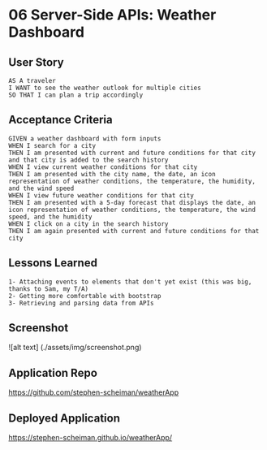 # 06 Server-Side APIs: Weather Dashboard

## User Story

```
AS A traveler
I WANT to see the weather outlook for multiple cities
SO THAT I can plan a trip accordingly
```

## Acceptance Criteria

```
GIVEN a weather dashboard with form inputs
WHEN I search for a city
THEN I am presented with current and future conditions for that city and that city is added to the search history
WHEN I view current weather conditions for that city
THEN I am presented with the city name, the date, an icon representation of weather conditions, the temperature, the humidity, and the wind speed
WHEN I view future weather conditions for that city
THEN I am presented with a 5-day forecast that displays the date, an icon representation of weather conditions, the temperature, the wind speed, and the humidity
WHEN I click on a city in the search history
THEN I am again presented with current and future conditions for that city
```

## Lessons Learned
```
1- Attaching events to elements that don't yet exist (this was big, thanks to Sam, my T/A)
2- Getting more comfortable with bootstrap
3- Retrieving and parsing data from APIs
```

## Screenshot

![alt text] (./assets/img/screenshot.png)

## Application Repo

https://github.com/stephen-scheiman/weatherApp

## Deployed Application

https://stephen-scheiman.github.io/weatherApp/


